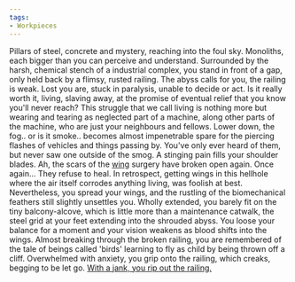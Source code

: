 ```yaml
---
tags:
- Workpieces
---
```


Pillars of steel, concrete and mystery, reaching into the foul sky.
Monoliths, each bigger than you can perceive and understand. 
Surrounded by the harsh, chemical stench of a industrial complex, you stand in front of a gap, only held back by a flimsy, rusted railing. 
The abyss calls for you, the railing is weak. 
Lost you are, stuck in paralysis, unable to decide or act. 
Is it really worth it, living, slaving away, at the promise of eventual relief that you know you'll never reach?
This struggle that we call living is nothing more but wearing and tearing as neglected part of a machine, along other parts of the machine, who are just your neighbours and fellows. 
Lower down, the fog.. or is it smoke.. becomes almost impenetrable spare for the piercing flashes of vehicles and things passing by. You've only ever heard of them, but never saw one outside of the smog. 
A stinging pain fills your shoulder blades. Ah, the scars of the [wing](Broken%20Wings) surgery have broken open again. Once again... 
They refuse to heal. In retrospect, getting wings in this hellhole where the air itself corrodes anything living, was foolish at best. 
Nevertheless, you spread your wings, and the rustling of the biomechanical feathers still slightly unsettles you. Wholly extended, you barely fit on the tiny balcony-alcove, which is little more than a maintenance catwalk, the steel grid at your feet extending into the shrouded abyss. 
You loose your balance for a moment and your vision weakens as blood shifts into the wings. 
Almost breaking through the broken railing, you are remembered of the tale of beings called 'birds' learning to fly as child by being thrown off a cliff. Overwhelmed with anxiety, you grip onto the railing, which creaks, begging to be let go. 
[With a jank, you rip out the railing.](2024'02'10'22-39-35.md)
